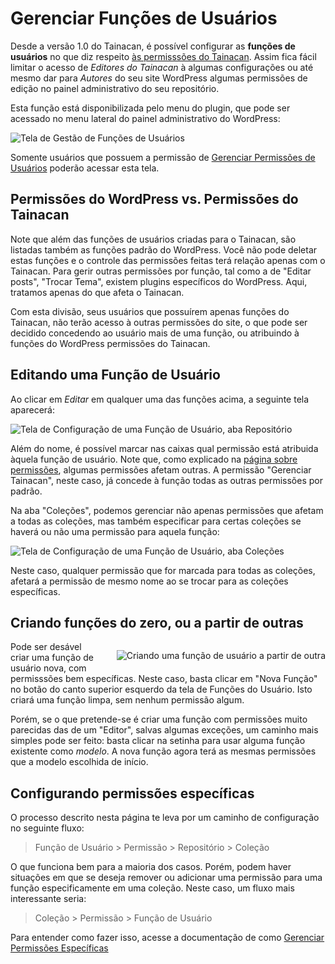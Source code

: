 # Gerenciar Funções de Usuários

Desde a versão 1.0 do Tainacan, é possível configurar as **funções de usuários** no que diz respeito [às permisssões do Tainacan](/pt-br/capabilities.md). Assim fica fácil limitar o acesso de *Editores do Tainacan* à algumas configurações ou até mesmo dar para *Autores* do seu site WordPress algumas permissões de edição no painel administrativo do seu repositório.

Esta função está disponibilizada pelo menu do plugin, que pode ser acessado no menu lateral do painel administrativo do WordPress:

![Tela de Gestão de Funções de Usuários](/_assets/images/manage-user-roles-1.png)

Somente usuários que possuem a permissão de [Gerenciar Permissões de Usuários](/pt-br/capabilities#repositório-em-geral) poderão acessar esta tela.

## Permissões do WordPress vs. Permissões do Tainacan

Note que além das funções de usuários criadas para o Tainacan, são listadas também as funções padrão do WordPress. Você não pode deletar estas funções e o controle das permissões feitas terá relação apenas com o Tainacan. Para gerir outras permissões por função, tal como a de "Editar posts", "Trocar Tema", existem plugins específicos do WordPress. Aqui, tratamos apenas do que afeta o Tainacan.

Com esta divisão, seus usuários que possuírem apenas funções do Tainacan, não terão acesso à outras permissões do site, o que pode ser decidido concedendo ao usuário mais de uma função, ou atribuindo à funções do WordPress permissões do Tainacan.

## Editando uma Função de Usuário

Ao clicar em *Editar* em qualquer uma das funções acima, a seguinte tela aparecerá:

![Tela de Configuração de uma Função de Usuário, aba Repositório](/_assets/images/manage-user-roles-2.png)

Além do nome, é possível marcar nas caixas qual permissão está atribuida àquela função de usuário. Note que, como explicado na [página sobre permissões](/pt-br/capabilities), algumas permissões afetam outras. A permissão "Gerenciar Tainacan", neste caso, já concede à função todas as outras permissões por padrão.

Na aba "Coleções", podemos gerenciar não apenas permissões que afetam a todas as coleções, mas também especificar para certas coleções se haverá ou não uma permissão para aquela função:

![Tela de Configuração de uma Função de Usuário, aba Coleções](/_assets/images/manage-user-roles-3.png)

Neste caso, qualquer permissão que for marcada para todas as coleções, afetará a permissão de mesmo nome ao se trocar para as coleções específicas.


## Criando funções do zero, ou a partir de outras

<div style="float: right; margin-left: 32px;">

![Criando uma função de usuário a partir de outra](/_assets/images/manage-user-roles-4.png ':size=220')

</div>

Pode ser desável criar uma função de usuário nova, com permisssões bem específicas. Neste caso, basta clicar em "Nova Função" no botão do canto superior esquerdo da tela de Funções do Usuário. Isto criará uma função limpa, sem nenhum permissão algum. 

Porém, se o que pretende-se é criar uma função com permissões muito parecidas das de um "Editor", salvas algumas exceções, um caminho mais simples pode ser feito: basta clicar na setinha para usar alguma função existente como *modelo*. A nova função agora terá as mesmas permissões que a modelo escolhida de início.

## Configurando permissões específicas

O processo descrito nesta página te leva por um caminho de configuração no seguinte fluxo:

> Função de Usuário > Permissão > Repositório > Coleção

O que funciona bem para a maioria dos casos. Porém, podem haver situações em que se deseja remover ou adicionar uma permissão para uma função especificamente em uma coleção. Neste caso, um fluxo mais interessante seria:

> Coleção > Permissão > Função de Usuário

Para entender como fazer isso, acesse a documentação de como [Gerenciar Permissões Específicas](/pt-br/manage-specific-capabilities.md)